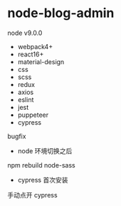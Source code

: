 # node-blog-admin
node v9.0.0
- webpack4+
- react16+
- material-design
- css
- scss
- redux
- axios
- eslint
- jest
- puppeteer
- cypress


bugfix
- node 环境切换之后

npm rebuild node-sass

- cypress 首次安装

手动点开 cypress
